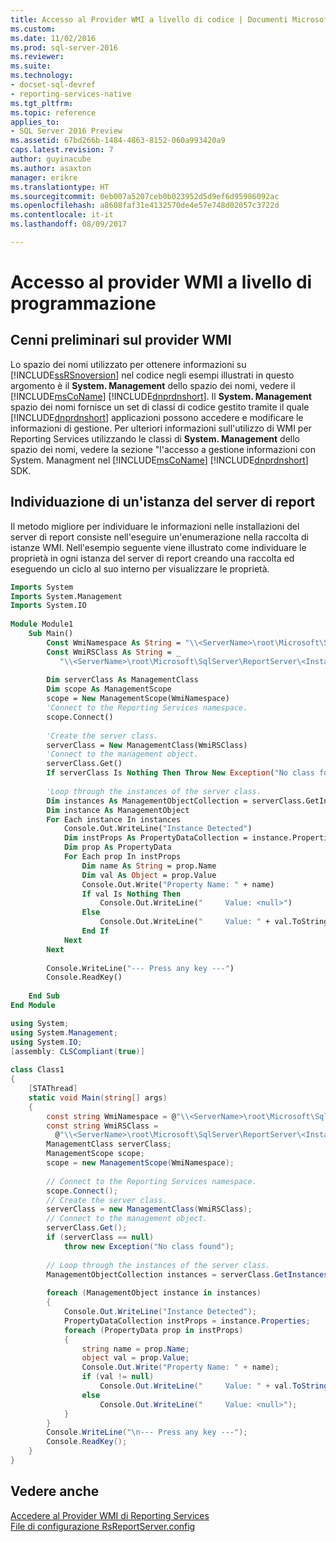 ```yaml
---
title: Accesso al Provider WMI a livello di codice | Documenti Microsoft
ms.custom: 
ms.date: 11/02/2016
ms.prod: sql-server-2016
ms.reviewer: 
ms.suite: 
ms.technology:
- docset-sql-devref
- reporting-services-native
ms.tgt_pltfrm: 
ms.topic: reference
applies_to:
- SQL Server 2016 Preview
ms.assetid: 67bd266b-1484-4863-8152-060a993420a9
caps.latest.revision: 7
author: guyinacube
ms.author: asaxton
manager: erikre
ms.translationtype: HT
ms.sourcegitcommit: 0eb007a5207ceb0b023952d5d9ef6d95986092ac
ms.openlocfilehash: a8608faf31e4132570de4e57e748d02057c3722d
ms.contentlocale: it-it
ms.lasthandoff: 08/09/2017

---
```

# <a name="accessing-the-wmi-provider-programmatically"></a>Accesso al provider WMI a livello di programmazione

## <a name="wmi-provider-overview"></a>Cenni preliminari sul provider WMI  
 Lo spazio dei nomi utilizzato per ottenere informazioni su [!INCLUDE[ssRSnoversion](../includes/ssrsnoversion-md.md)] nel codice negli esempi illustrati in questo argomento è il **System. Management** dello spazio dei nomi, vedere il [!INCLUDE[msCoName](../includes/msconame-md.md)] [!INCLUDE[dnprdnshort](../includes/dnprdnshort-md.md)]. Il **System. Management** spazio dei nomi fornisce un set di classi di codice gestito tramite il quale [!INCLUDE[dnprdnshort](../includes/dnprdnshort-md.md)] applicazioni possono accedere e modificare le informazioni di gestione. Per ulteriori informazioni sull'utilizzo di WMI per Reporting Services utilizzando le classi di **System. Management** dello spazio dei nomi, vedere la sezione "l'accesso a gestione informazioni con System. Managment nel [!INCLUDE[msCoName](../includes/msconame-md.md)] [!INCLUDE[dnprdnshort](../includes/dnprdnshort-md.md)] SDK.  
  
## <a name="finding-a-report-server-instance"></a>Individuazione di un'istanza del server di report  
 Il metodo migliore per individuare le informazioni nelle installazioni del server di report consiste nell'eseguire un'enumerazione nella raccolta di istanze WMI. Nell'esempio seguente viene illustrato come individuare le proprietà in ogni istanza del server di report creando una raccolta ed eseguendo un ciclo al suo interno per visualizzare le proprietà.  
  
```vb  
Imports System  
Imports System.Management  
Imports System.IO  
  
Module Module1  
    Sub Main()  
        Const WmiNamespace As String = "\\<ServerName>\root\Microsoft\SqlServer\ReportServer\<InstanceName>\v10\Admin"  
        Const WmiRSClass As String = _  
           "\\<ServerName>\root\Microsoft\SqlServer\ReportServer\<InstanceName>\v13\admin:MSReportServer_ConfigurationSetting"  
  
        Dim serverClass As ManagementClass  
        Dim scope As ManagementScope  
        scope = New ManagementScope(WmiNamespace)  
        'Connect to the Reporting Services namespace.  
        scope.Connect()  
  
        'Create the server class.  
        serverClass = New ManagementClass(WmiRSClass)  
        'Connect to the management object.  
        serverClass.Get()  
        If serverClass Is Nothing Then Throw New Exception("No class found")  
  
        'Loop through the instances of the server class.  
        Dim instances As ManagementObjectCollection = serverClass.GetInstances()  
        Dim instance As ManagementObject  
        For Each instance In instances  
            Console.Out.WriteLine("Instance Detected")  
            Dim instProps As PropertyDataCollection = instance.Properties  
            Dim prop As PropertyData  
            For Each prop In instProps  
                Dim name As String = prop.Name  
                Dim val As Object = prop.Value  
                Console.Out.Write("Property Name: " + name)  
                If val Is Nothing Then  
                    Console.Out.WriteLine("     Value: <null>")  
                Else  
                    Console.Out.WriteLine("     Value: " + val.ToString())  
                End If  
            Next  
        Next  
  
        Console.WriteLine("--- Press any key ---")  
        Console.ReadKey()  
  
    End Sub  
End Module  
```  
  
```csharp  
using System;  
using System.Management;  
using System.IO;  
[assembly: CLSCompliant(true)]  
  
class Class1  
{  
    [STAThread]  
    static void Main(string[] args)  
    {  
        const string WmiNamespace = @"\\<ServerName>\root\Microsoft\SqlServer\ReportServer\<InstanceName>\v10\Admin";  
        const string WmiRSClass =  
          @"\\<ServerName>\root\Microsoft\SqlServer\ReportServer\<InstanceName>\v13\admin:MSReportServer_ConfigurationSetting";  
        ManagementClass serverClass;  
        ManagementScope scope;  
        scope = new ManagementScope(WmiNamespace);  
  
        // Connect to the Reporting Services namespace.  
        scope.Connect();  
        // Create the server class.  
        serverClass = new ManagementClass(WmiRSClass);  
        // Connect to the management object.  
        serverClass.Get();  
        if (serverClass == null)  
            throw new Exception("No class found");  
  
        // Loop through the instances of the server class.  
        ManagementObjectCollection instances = serverClass.GetInstances();  
  
        foreach (ManagementObject instance in instances)  
        {  
            Console.Out.WriteLine("Instance Detected");  
            PropertyDataCollection instProps = instance.Properties;  
            foreach (PropertyData prop in instProps)  
            {  
                string name = prop.Name;  
                object val = prop.Value;  
                Console.Out.Write("Property Name: " + name);  
                if (val != null)  
                    Console.Out.WriteLine("     Value: " + val.ToString());  
                else  
                    Console.Out.WriteLine("     Value: <null>");  
            }  
        }  
        Console.WriteLine("\n--- Press any key ---");  
        Console.ReadKey();  
    }  
}  
```  
  
## <a name="see-also"></a>Vedere anche  
 [Accedere al Provider WMI di Reporting Services](../reporting-services/tools/access-the-reporting-services-wmi-provider.md)   
 [File di configurazione RsReportServer.config](../reporting-services/report-server/rsreportserver-config-configuration-file.md)  
  
  

